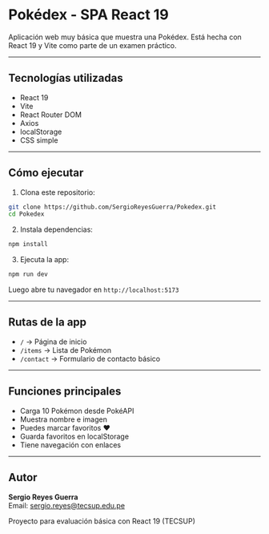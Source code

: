 #  Pokédex - SPA React 19

Aplicación web muy básica que muestra una Pokédex. Está hecha con React 19 y Vite como parte de un examen práctico.

---

##  Tecnologías utilizadas

- React 19
- Vite
- React Router DOM
- Axios
- localStorage
- CSS simple

---

##  Cómo ejecutar

1. Clona este repositorio:

```bash
git clone https://github.com/SergioReyesGuerra/Pokedex.git
cd Pokedex
```

2. Instala dependencias:

```bash
npm install
```

3. Ejecuta la app:

```bash
npm run dev
```

Luego abre tu navegador en `http://localhost:5173`

---

##  Rutas de la app

- `/` → Página de inicio
- `/items` → Lista de Pokémon
- `/contact` → Formulario de contacto básico

---

##  Funciones principales

- Carga 10 Pokémon desde PokéAPI
- Muestra nombre e imagen
- Puedes marcar favoritos ❤️
- Guarda favoritos en localStorage
- Tiene navegación con enlaces

---

##  Autor

**Sergio Reyes Guerra**  
Email: sergio.reyes@tecsup.edu.pe

Proyecto para evaluación básica con React 19 (TECSUP)
